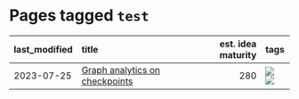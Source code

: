 # Pages tagged `test`

|last_modified|title|est. idea maturity|tags
|:---|:---|---:|:---|
|2023-07-25|[Graph analytics on checkpoints](../Graph_analytics_on_checkpoints.md)|280|[![](https://img.shields.io/badge/tag-from_issue-49fd1a)](../tags/from_issue.md) [![](https://img.shields.io/badge/tag-test-6edb5)](../tags/test.md)|